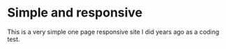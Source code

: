 # Simple and responsive

This is a very simple one page responsive site I did years ago as a coding test.
